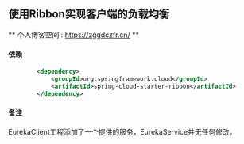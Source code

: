 ## 使用Ribbon实现客户端的负载均衡

** 个人博客空间 : https://zggdczfr.cn/ **

#### 依赖
```xml
		<dependency>
			<groupId>org.springframework.cloud</groupId>
			<artifactId>spring-cloud-starter-ribbon</artifactId>
		</dependency>
```

#### 备注
EurekaClient工程添加了一个提供的服务，EurekaService并无任何修改。